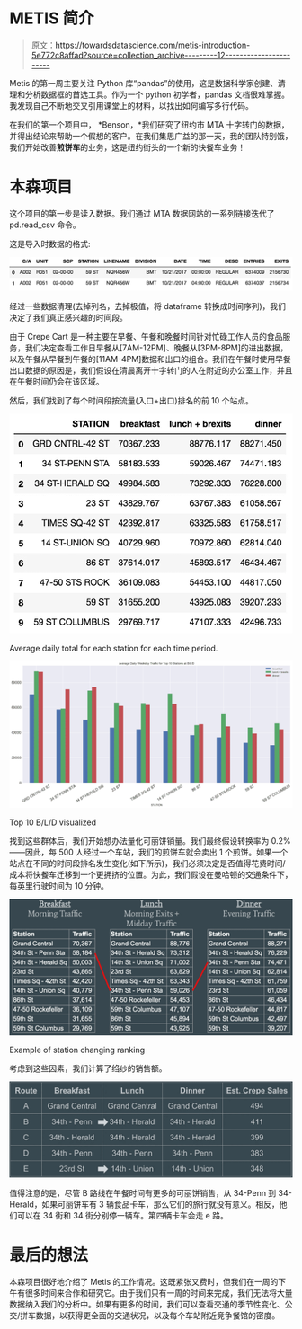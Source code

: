 # METIS 简介

> 原文：<https://towardsdatascience.com/metis-introduction-5e772c8affad?source=collection_archive---------12----------------------->

Metis 的第一周主要关注 Python 库“pandas”的使用，这是数据科学家创建、清理和分析数据框的首选工具。作为一个 python 初学者，pandas 文档很难掌握。我发现自己不断地交叉引用课堂上的材料，以找出如何编写多行代码。

在我们的第一个项目中， *Benson，*我们研究了纽约市 MTA 十字转门的数据，并得出结论来帮助一个假想的客户。在我们集思广益的那一天，我的团队特别饿，我们开始改善**煎饼车**的业务，这是纽约街头的一个新的快餐车业务！

# **本森项目**

这个项目的第一步是读入数据。我们通过 MTA 数据网站的一系列链接迭代了 pd.read_csv 命令。

这是导入时数据的格式:

![](img/9a44d58d4358d9c623fc473c033e1f83.png)

经过一些数据清理(去掉列名，去掉极值，将 dataframe 转换成时间序列)，我们决定了我们真正感兴趣的时间段。

由于 Crepe Cart 是一种主要在早餐、午餐和晚餐时间针对忙碌工作人员的食品服务，我们决定查看工作日早餐从[7AM-12PM]、晚餐从[3PM-8PM]的进出数据，以及午餐从早餐到午餐的[11AM-4PM]数据和出口的组合。我们在午餐时使用早餐出口数据的原因是，我们假设在清晨离开十字转门的人在附近的办公室工作，并且在午餐时间仍会在该区域。

然后，我们找到了每个时间段按流量(入口+出口)排名的前 10 个站点。

![](img/8cd87b761612f6870c80987b7b142ed4.png)

Average daily total for each station for each time period.

![](img/aa1c3517fe8a9225be2084f73b22d5be.png)

Top 10 B/L/D visualized

找到这些群体后，我们开始想办法量化可丽饼销量。我们最终假设转换率为 0.2%——因此，每 500 人经过一个车站，我们的煎饼车就会卖出 1 个煎饼。如果一个站点在不同的时间段排名发生变化(如下所示)，我们必须决定是否值得花费时间/成本将快餐车迁移到一个更拥挤的位置。为此，我们假设在曼哈顿的交通条件下，每英里行驶时间为 10 分钟。

![](img/dcb40ac412a7e32d1d1273a2900264c9.png)

Example of station changing ranking

考虑到这些因素，我们计算了绉纱的销售额。

![](img/f90915b3e1e9d64ab398876f62f72db9.png)

值得注意的是，尽管 B 路线在午餐时间有更多的可丽饼销售，从 34-Penn 到 34-Herald，如果可丽饼车有 3 辆食品卡车，那么它们的旅行就没有意义。相反，他们可以在 34 街和 34 街分别停一辆车。第四辆卡车会走 e 路。

# 最后的想法

本森项目很好地介绍了 Metis 的工作情况。这既紧张又费时，但我们在一周的下午有很多时间来合作和研究它。由于我们只有一周的时间来完成，我们无法将大量数据纳入我们的分析中。如果有更多的时间，我们可以查看交通的季节性变化、公交/拼车数据，以获得更全面的交通状况，以及每个车站附近竞争餐馆的密度。